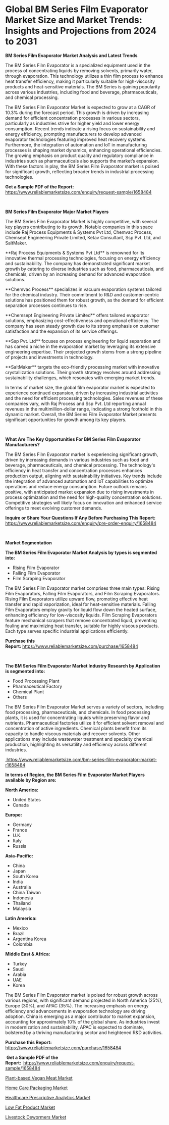 <p><h1>Global BM Series Film Evaporator Market Size and Market Trends: Insights and Projections from 2024 to 2031</h1></p><p><strong>BM Series Film Evaporator Market Analysis and Latest Trends</strong></p>
<p><p>The BM Series Film Evaporator is a specialized equipment used in the process of concentrating liquids by removing solvents, primarily water, through evaporation. This technology utilizes a thin film process to enhance heat transfer efficiency, making it particularly suitable for high-viscosity products and heat-sensitive materials. The BM Series is gaining popularity across various industries, including food and beverage, pharmaceuticals, and chemical processing.</p><p>The BM Series Film Evaporator Market is expected to grow at a CAGR of 10.3% during the forecast period. This growth is driven by increasing demand for efficient concentration processes in various sectors, particularly as industries strive for higher yield and lower energy consumption. Recent trends indicate a rising focus on sustainability and energy efficiency, prompting manufacturers to develop advanced evaporator technologies featuring improved heat recovery systems. Furthermore, the integration of automation and IoT in manufacturing processes is shaping market dynamics, enhancing operational efficiencies. The growing emphasis on product quality and regulatory compliance in industries such as pharmaceuticals also supports the market’s expansion. With these factors in play, the BM Series Film Evaporator market is poised for significant growth, reflecting broader trends in industrial processing technologies.</p></p>
<p><strong>Get a Sample PDF of the Report:&nbsp;</strong> <a href="https://www.reliablemarketsize.com/enquiry/request-sample/1658484?utm_campaign=1176&utm_medium=2&utm_source=Github&utm_content=ia&utm_term=28092024&utm_id=bm-series-film-evaporator">https://www.reliablemarketsize.com/enquiry/request-sample/1658484</a></p>
<p>&nbsp;</p>
<p><strong>BM Series Film Evaporator Major Market Players</strong></p>
<p><p>The BM Series Film Evaporator Market is highly competitive, with several key players contributing to its growth. Notable companies in this space include Raj Process Equipments & Systems Pvt Ltd, Chemvac Process, Chemsept Engineering Private Limited, Ketav Consultant, Ssp Pvt. Ltd, and SaltMaker.</p><p>**Raj Process Equipments & Systems Pvt Ltd** is renowned for its innovative thermal processing technologies, focusing on energy efficiency and sustainability. The company has demonstrated significant market growth by catering to diverse industries such as food, pharmaceuticals, and chemicals, driven by an increasing demand for advanced evaporation solutions. </p><p>**Chemvac Process** specializes in vacuum evaporation systems tailored for the chemical industry. Their commitment to R&D and customer-centric solutions has positioned them for robust growth, as the demand for efficient separation processes continues to rise.</p><p>**Chemsept Engineering Private Limited** offers tailored evaporator solutions, emphasizing cost-effectiveness and operational efficiency. The company has seen steady growth due to its strong emphasis on customer satisfaction and the expansion of its service offerings.</p><p>**Ssp Pvt. Ltd** focuses on process engineering for liquid separation and has carved a niche in the evaporation market by leveraging its extensive engineering expertise. Their projected growth stems from a strong pipeline of projects and investments in technology.</p><p>**SaltMaker** targets the eco-friendly processing market with innovative crystallization solutions. Their growth strategy revolves around addressing sustainability challenges, which resonates with emerging market trends.</p><p>In terms of market size, the global film evaporator market is expected to experience continued expansion, driven by increasing industrial activities and the need for efficient processing technologies. Sales revenues of these companies vary, with Raj Process and Ssp Pvt. Ltd reporting annual revenues in the multimillion-dollar range, indicating a strong foothold in this dynamic market. Overall, the BM Series Film Evaporator Market presents significant opportunities for growth among its key players.</p></p>
<p>&nbsp;</p>
<p><strong>What Are The Key Opportunities For BM Series Film Evaporator Manufacturers?</strong></p>
<p><p>The BM Series Film Evaporator market is experiencing significant growth, driven by increasing demands in various industries such as food and beverage, pharmaceuticals, and chemical processing. The technology's efficiency in heat transfer and concentration processes enhances production output, aligning with sustainability initiatives. Key trends include the integration of advanced automation and IoT capabilities to optimize operations and reduce energy consumption. Future outlook remains positive, with anticipated market expansion due to rising investments in process optimization and the need for high-quality concentration solutions. Competitive strategies will likely focus on innovation and enhanced service offerings to meet evolving customer demands.</p></p>
<p><strong>Inquire or Share Your Questions If Any Before Purchasing This Report:</strong> <a href="https://www.reliablemarketsize.com/enquiry/pre-order-enquiry/1658484?utm_campaign=1176&utm_medium=2&utm_source=Github&utm_content=ia&utm_term=28092024&utm_id=bm-series-film-evaporator">https://www.reliablemarketsize.com/enquiry/pre-order-enquiry/1658484</a></p>
<p>&nbsp;</p>
<p><strong>Market Segmentation</strong></p>
<p><strong>The BM Series Film Evaporator Market Analysis by types is segmented into:</strong></p>
<p><ul><li>Rising Film Evaporator</li><li>Falling Film Evaporator</li><li>Film Scraping Evaporator</li></ul></p>
<p><p>The BM Series Film Evaporator market comprises three main types: Rising Film Evaporators, Falling Film Evaporators, and Film Scraping Evaporators. Rising Film Evaporators utilize upward flow, promoting effective heat transfer and rapid vaporization, ideal for heat-sensitive materials. Falling Film Evaporators employ gravity for liquid flow down the heated surface, enhancing efficiency for low-viscosity liquids. Film Scraping Evaporators feature mechanical scrapers that remove concentrated liquid, preventing fouling and maximizing heat transfer, suitable for highly viscous products. Each type serves specific industrial applications efficiently.</p></p>
<p><strong>Purchase this Report:&nbsp;</strong><a href="https://www.reliablemarketsize.com/purchase/1658484?utm_campaign=1176&utm_medium=2&utm_source=Github&utm_content=ia&utm_term=28092024&utm_id=bm-series-film-evaporator">https://www.reliablemarketsize.com/purchase/1658484</a></p>
<p>&nbsp;</p>
<p><strong>The BM Series Film Evaporator Market Industry Research by Application is segmented into:</strong></p>
<p><ul><li>Food Processing Plant</li><li>Pharmaceutical Factory</li><li>Chemical Plant</li><li>Others</li></ul></p>
<p><p>The BM Series Film Evaporator Market serves a variety of sectors, including food processing, pharmaceuticals, and chemicals. In food processing plants, it is used for concentrating liquids while preserving flavor and nutrients. Pharmaceutical factories utilize it for efficient solvent removal and concentration of active ingredients. Chemical plants benefit from its capacity to handle viscous materials and recover solvents. Other applications may include wastewater treatment and specialty chemical production, highlighting its versatility and efficiency across different industries.</p></p>
<p><a href="https://www.reliablemarketsize.com/bm-series-film-evaporator-market-r1658484?utm_campaign=1176&utm_medium=2&utm_source=Github&utm_content=ia&utm_term=28092024&utm_id=bm-series-film-evaporator">&nbsp;https://www.reliablemarketsize.com/bm-series-film-evaporator-market-r1658484</a></p>
<p><strong>In terms of Region, the BM Series Film Evaporator Market Players available by Region are:</strong></p>
<p>
    <p> <strong> North America: </strong>
        <ul>
            <li>United States</li>
            <li>Canada</li>
        </ul>
        </p> 
    <p> <strong> Europe: </strong>
        <ul>
            <li>Germany</li>
            <li>France</li>
            <li>U.K.</li>
            <li>Italy</li>
            <li>Russia</li>
        </ul>
        </p> 
    <p> <strong> Asia-Pacific: </strong>
        <ul>
            <li>China</li>
            <li>Japan</li>
            <li>South Korea</li>
            <li>India</li>
            <li>Australia</li>
            <li>China Taiwan</li>
            <li>Indonesia</li>
            <li>Thailand</li>
            <li>Malaysia</li>
        </ul>
        </p> 
    <p> <strong> Latin America: </strong>
        <ul>
            <li>Mexico</li>
            <li>Brazil</li>
            <li>Argentina Korea</li>
            <li>Colombia</li>
        </ul>
        </p> 
    <p> <strong> Middle East & Africa: </strong>
        <ul>
            <li>Turkey</li>
            <li>Saudi</li>
            <li>Arabia</li>
            <li>UAE</li>
            <li>Korea</li>
        </ul>
    </p>
    </p>
<p><p>The BM Series Film Evaporator market is poised for robust growth across various regions, with significant demand projected in North America (25%), Europe (30%), and APAC (35%). The increasing emphasis on energy efficiency and advancements in evaporation technology are driving adoption. China is emerging as a major contributor to market expansion, accounting for approximately 10% of the global share. As industries invest in modernization and sustainability, APAC is expected to dominate, bolstered by a thriving manufacturing sector and heightened R&D activities.</p></p>
<p><strong>Purchase this Report: </strong><a href="https://www.reliablemarketsize.com/purchase/1658484?utm_campaign=1176&utm_medium=2&utm_source=Github&utm_content=ia&utm_term=28092024&utm_id=bm-series-film-evaporator">https://www.reliablemarketsize.com/purchase/1658484</a></p>
<p>&nbsp;<strong>Get a Sample PDF of the Report:&nbsp;&nbsp;</strong><a href="https://www.reliablemarketsize.com/enquiry/request-sample/1658484?utm_campaign=1176&utm_medium=2&utm_source=Github&utm_content=ia&utm_term=28092024&utm_id=bm-series-film-evaporator">https://www.reliablemarketsize.com/enquiry/request-sample/1658484</a></p>
<p><strong></strong></p>
<p><p><a href="https://issuu.com/reportprime-2/docs/plant-based-vegan-meat-market-size-_64e8c9894a4a36?utm_campaign=1176&utm_medium=2&utm_source=Github&utm_content=ia&utm_term=28092024&utm_id=bm-series-film-evaporator">Plant-based Vegan Meat Market</a></p><p><a href="https://www.linkedin.com/pulse/home-care-packaging-industry-sector-new-technologies-n4s7e?utm_campaign=1176&utm_medium=2&utm_source=Github&utm_content=ia&utm_term=28092024&utm_id=bm-series-film-evaporator">Home Care Packaging Market</a></p><p><a href="https://www.linkedin.com/pulse/global-healthcare-prescriptive-analytics-industry-analysis-share-vcssf?trackingId=si7K83xrTq6ZzwCzJXls6Q%3D%3D&utm_campaign=1176&utm_medium=2&utm_source=Github&utm_content=ia&utm_term=28092024&utm_id=bm-series-film-evaporator">Healthcare Prescriptive Analytics Market</a></p><p><a href="https://issuu.com/reportprime-2/docs/low-fat-product-market-size-2030.pp_c445a265044f3e?utm_campaign=1176&utm_medium=2&utm_source=Github&utm_content=ia&utm_term=28092024&utm_id=bm-series-film-evaporator">Low Fat Product Market</a></p><p><a href="https://www.linkedin.com/pulse/livestock-dewormers-market-segmentation-geographical-regions-forcast-eposc?trackingId=tQLjlF3rS%2FO3j2vUhyVyyA%3D%3D&utm_campaign=1176&utm_medium=2&utm_source=Github&utm_content=ia&utm_term=28092024&utm_id=bm-series-film-evaporator">Livestock Dewormers Market</a></p></p>